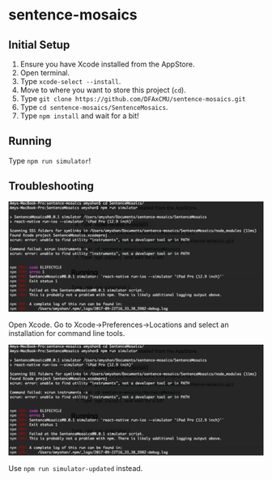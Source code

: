 # sentence-mosaics

## Initial Setup

1. Ensure you have Xcode installed from the AppStore. 
2. Open terminal. 
3. Type `xcode-select --install`. 
4. Move to where you want to store this project (`cd`).  
5. Type `git clone https://github.com/DFAxCMU/sentence-mosaics.git`
3. Type `cd sentence-mosaics/SentenceMosaics`. 
4. Type `npm install` and wait for a bit! 

## Running 

Type `npm run simulator`!

## Troubleshooting 

![instruments not found](docs/troubleshooting/command_line_tools_failed.png)

Open Xcode. Go to Xcode->Preferences->Locations and select an installation for command line tools. 

![simulator not found](docs/troubleshooting/simulator_not_found.png)

Use `npm run simulator-updated` instead. 
